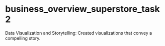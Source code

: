 # business_overview_superstore_task2
 Data Visualization and Storytelling: Created visualizations that convey a compelling story.
